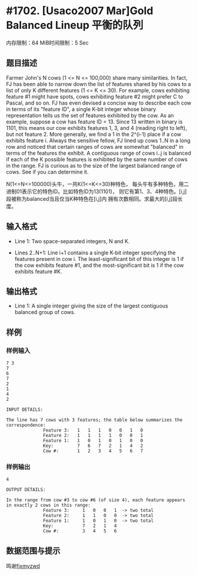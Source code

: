 # #1702. [Usaco2007 Mar]Gold Balanced Lineup 平衡的队列

内存限制：64 MiB时间限制：5 Sec

## 题目描述

Farmer John's N cows (1 <= N <= 100,000) share many similarities. In fact, FJ has been able to narrow down the list of features shared by his cows to a list of only K different features (1 <= K <= 30). For example, cows exhibiting feature #1 might have spots, cows exhibiting feature #2 might prefer C to Pascal, and so on. FJ has even devised a concise way to describe each cow in terms of its "feature ID", a single K-bit integer whose binary representation tells us the set of features exhibited by the cow. As an example, suppose a cow has feature ID = 13. Since 13 written in binary is 1101, this means our cow exhibits features 1, 3, and 4 (reading right to left), but not feature 2. More generally, we find a 1 in the 2^(i-1) place if a cow exhibits feature i. Always the sensitive fellow, FJ lined up cows 1..N in a long row and noticed that certain ranges of cows are somewhat "balanced" in terms of the features the exhibit. A contiguous range of cows i..j is balanced if each of the K possible features is exhibited by the same number of cows in the range. FJ is curious as to the size of the largest balanced range of cows. See if you can determine it. 

N(1<=N<=100000)头牛，一共K(1<=K<=30)种特色，
每头牛有多种特色，用二进制01表示它的特色ID。比如特色ID为13(1101)，
则它有第1、3、4种特色。[i,j]段被称为balanced当且仅当K种特色在[i,j]内
拥有次数相同。求最大的[i,j]段长度。

## 输入格式

* Line 1: Two space-separated integers, N and K. 

* Lines 2..N+1: Line i+1 contains a single K-bit integer specifying the features present in cow i. The least-significant bit of this integer is 1 if the cow exhibits feature #1, and the most-significant bit is 1 if the cow exhibits feature #K.

## 输出格式

* Line 1: A single integer giving the size of the largest contiguous balanced group of cows.

## 样例

### 样例输入

    
    7 3
    7
    6
    7
    2
    1
    4
    2
    
    INPUT DETAILS:
    
    The line has 7 cows with 3 features; the table below summarizes the
    correspondence:
                  Feature 3:   1   1   1   0   0   1   0
                  Feature 2:   1   1   1   1   0   0   1
                  Feature 1:   1   0   1   0   1   0   0
                  Key:         7   6   7   2   1   4   2
                  Cow #:       1   2   3   4   5   6   7
    

### 样例输出

    
    4
    
    OUTPUT DETAILS:
    
    In the range from cow #3 to cow #6 (of size 4), each feature appears
    in exactly 2 cows in this range:
                  Feature 3:     1   0   0   1  -> two total
                  Feature 2:     1   1   0   0  -> two total
                  Feature 1:     1   0   1   0  -> two total
                  Key:           7   2   1   4 
                  Cow #:         3   4   5   6 
    

## 数据范围与提示

鸣谢[fjxmyzwd](http://61.187.179.132/JudgeOnline/userinfo.php?user=fjxmyzwd)
